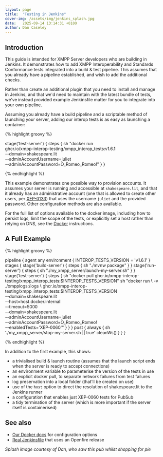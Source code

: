 ```yaml
---
layout: page
title:  "Testing in Jenkins"
cover-img: /assets/img/jenkins_splash.jpg
date:   2025-09-14 13:14:31 +0100
author: Dan Caseley
---
```


## Introduction

This guide is intended for XMPP Server developers who are building in Jenkins. It demonstrates how to add XMPP Interoperability and Standards Conformance tests integrated into a build & test pipeline. This assumes that you already have a pipeline established, and wish to add the additional checks.

Rather than create an additional plugin that you need to install and manage in Jenkins, and that we'd need to maintain with the latest bundle of tests, we've instead provided example Jenkinsfile matter for you to integrate into your own pipeline.

Assuming you already have a build pipeline and a scriptable method of launching your server, adding our interop tests is as easy as launching a container:

{% highlight groovy %}

stage('test-server') {
    steps {
        sh "docker run \
                ghcr.io/xmpp-interop-testing/xmpp_interop_tests:v1.6.1 \
                --domain=shakespeare.lit \
                --adminAccountUsername=juliet \
                --adminAccountPassword=O_Romeo_Romeo!"
    }
}

{% endhighlight %}

This example demonstrates one possible way to provision accounts. It assumes your server is running and accessible at `shakespeare.lit`, and that it already has an administrative account (one that is allowed to create other users, per [XEP-0133](https://xmpp.org/extensions/xep-0133.html)) that uses the username `juliet` and the provided password. Other configuration methods are also available.

For the full list of options available to the docker image, including how to persist logs, limit the scope of the tests, or explicitly set a host rather than relying on DNS, see the [Docker](/documentation/docker) instructions.

## A Full Example

{% highlight groovy %}

pipeline {
    agent any
    environment {
        INTEROP_TESTS_VERSION = 'v1.6.1'
    }
    stages {
        stage('build-server') {
            steps {
                sh "./mvnw package"
            }
        }
        stage('run-server') {
            steps {
                sh "./my_xmpp_server/launch-my-server.sh"
            }
        }
        stage('test-server') {
            steps {
                sh "docker pull ghcr.io/xmpp-interop-testing/xmpp_interop_tests:$INTEROP_TESTS_VERSION"
                sh "docker run \
                        -v ./xmpplogs:/logs \
                        ghcr.io/xmpp-interop-testing/xmpp_interop_tests:$INTEROP_TESTS_VERSION \
                        --domain=shakespeare.lit \
                        --host=host.docker.internal \
                        --timeout=5000 \
                        --domain=shakespeare.lit \
                        --adminAccountUsername=juliet \
                        --adminAccountPassword=O_Romeo_Romeo! \
                        --enabledTests='XEP-0060'"
            }
        }
    }
    post {
        always {
            sh './my_xmpp_server/stop-my-server.sh || true'
            cleanWs()
        }
    }
}

{% endhighlight %}

In addition to the first example, this shows:

- a trivialised build & launch routine (assumes that the launch script ends when the server is ready to accept connections)
- an environment variable to parameterise the version of the tests in use
- an explicit docker pull, to separate network failures from test failures
- log preservation into a local folder (that'll be created on use)
- use of the `host` option to direct the resolution of shakespeare.lit to the Jenkins runner
- a configuration that enables just XEP-0060 tests for PubSub
- a tidy termination of the server (which is more important if the server itself is containerised)

## See also

- [Our Docker docs](/documentation/docker) for configuration options
- [Real Jenkinsfile](https://github.com/XMPP-Interop-Testing/xmpp-interop-tests-jenkins/blob/main/Jenkinsfile) that uses an Openfire release

<!-- markdownlint-disable-next-line MD036 -->
_Splash image courtesy of Dan, who saw this pub whilst shopping for pie_
